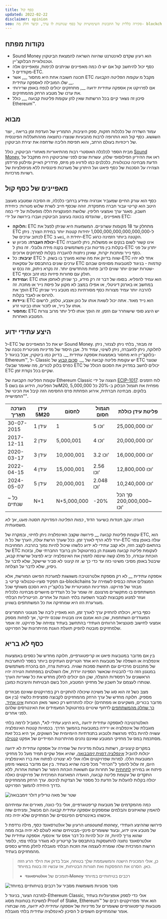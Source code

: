 ```yaml
---
title: כסף קול
updated: 2022-02-22
disclaimer: opinion
seo: סקירה כללית של התכונות השימושיות של כסף שנותנות לו ערך, וכיצד חלק מה- blockchains, כולל Ethereum Classic ו- Bitcoin, מיישמים בכוונה את התכונות הללו על המדיניות המוניטרית שלהם כדי להבטיח ביזור ואריכות ימים.
---
```


## נקודות מפתח

- Sound Money הוא רעיון שקדם לאינטרנט שהיווה השראה להמצאת הביטקוין וטכנולוגיית הבלוקצ'יין.
- כסף יכול להיחשב קול אם יש לו כמה מאפיינים שניתנים לכימות, ומאפיינים אלה מקודדים ל-ETC.
- תכונה חשובה אחת היא מחסור __, אשר ETC מקבל מ _עקומת הפליטה הקבועה שלו_ המובילה לאספקה עתידית __.
- אם לפרויקט אין אספקה עתידית ידועה __, מתחזקים יכולים לנפח באופן שרירותי את ערכו של מטבע הרחק מהמחזיקים.
- סיכון זה נשאר קיים בכל הרשתות שאין להן עקומת פליטות קבועה __, כולל Ethereum™.

## מבוא

עמוד השדרה של כלכלות חזקות, ספק היציבות, התמריץ של העדפת זמן בריאה [](https://www.youtube.com/watch?v=k5XbLm3pEfI), יוצר השגשוג. כסף קול הוא התרופה לרבות מהבעיות שנוצרו כתוצאה מההתעללות הפיננסית של ריכוזיות בעולם הרחב, והוא תפיסת הליבה שדחפה את יצירת הביטקוין.

מבית הספר לכלכלה האוסטרי [](https://mises.org/topics/bitcoin) רבות מהתיאוריות מאחורי הביטקוין, כולל [Sound Money](https://mises.org/library/principle-sound-money), ראו את ההיריון הפילוסופי שלהן. עשרות שנים לפני שהביטקוין היה מתקבל על הדעת מבחינה טכנולוגית, כלכלנים כמו לודוויג פון מיזס, פרדריק האייק ומילטון פרידמן הצהירו על הסכנות של כסף פיאט ועל היתרון של מערכות פיננסיות ללא מניפולציות של רשויות מרכזיות.

## מאפיינים של כסף קול

כסף הוא עורק החיים שמעביר אנרגיה ומידע ברחבי כלכלה, וזו הסיבה שמטבע מעוצב היטב הוא קריטי עבור חברה מתפקדת. זוהה שכסף חייב לשרת שלוש מטרות: כיחידת חשבון, מאגר ערך ואמצעי חליפין. שלושת הפונקציות הללו מופעלות על ידי כמה מאפיינים [](https://cryptowhat.com/properties-of-sound-money/), שהונדסו בכוונה בעיצוב הביטקוין ועברו בירושה על ידי ETC:

- **חלוקה:** ETC מתחלק עד 18 מקומות עשרוניים. המשמעות היא שניתן לפצל את ETC ל-1,000,000,000,000,000,000 יחידות קטנות יותר במידת הצורך. ניתן לכתוב ערכים של ETC ב `wei`, יחידת ה-ETC הקטנה ביותר הזמינה כרגע.
- **יכולת העברה:** מכיוון ש-ETC אינו קשור לשום בנקים או ממשלות, ניתן להעברה בקלות בין מדינות ובין משתמשים בקנה מידה גלובלי. זה נותן ל-ETC יתרון על פני כסף נייר ומתכות יקרות, שאינן ניתנות להעברה בקלות למרחקים ארוכים.
- **יציבות:** כל ETC שווה בדיוק את מה שהוא מוערך בו בשוק. ל-ETC אחד לא יהיו ערכים שונים בהתבסס על עסקאות ETC קודמות - בניגוד למטבעות מסוימים שבהם שטרות ישנים יותר שווים לרוב פחות מהחדשים יותר. זה נקרא ניתוק, וזה נכס ש-ETC חולק עם סחורות פיזיות כמו זהב וכסף.
- **עמידות:** ETC הוא עמיד להפליא. בסופו של דבר זה רק מידע, כך שניתן לאחסן אותו במחשב או בארנק דיגיטלי, או אפילו במצב לא מקוון על פיסת נייר או מתכת. זה הופך את ETC להרבה יותר עמיד מצורות כסף מסורתיות כמו מטבע נייר שניתן להרוס או לאבד בקלות.
- **ניידות:** ETC הוא נייד מאוד. אתה יכול לשאת אותו על כונן אצבע, טלפון, לרשום אותו על נייר, או לזכור אותו כביטוי זרע.
- **מחסור:** ETC יש היצע סופי שישוחרר עם הזמן. זה הופך אותו לדל יותר מרוב צורות המטבע האחרות.

## היצע עתידי ידוע

ל-ETC יש את כל המאפיינים של Sound Money. זה מבוזר, בלתי ניתן לצנזור, ניתן לחלוקה, ניתן להעברה, ניתן לשינוי, עמיד ודל. אבן היסוד של מדיניות מוניטרית נכונה של בלוקצ'יין היא מחסור באמצעות אספקה עתידית __. בדיוק כמו ביטקוין, אבל בניגוד ל-Ethereum™, ל- Classic יש עקומת פליטה קבועה של __. [סכום קבוע](https://etcis.money/) של ETC שנוצר כפרס בלוק לכורים, מה שאומר שבעלי ETC יכולים לחשב במדויק את הסכום הכולל של ETC שקיים בכל נקודת זמן.

עקומת הפליטה הקבועה של Ethereum Classic הוצגה על ידי [ECIP-1017](https://ecips.ethereumclassic.org/ECIPs/ecip-1017). לוח הזמנים של הפליטה, הידוע גם בשם 5M20, מפחית את תגמול הבלוק ב-20% כל 5,000,000 בלוקים. מבחינה חברתית, אירוע הפחתת פרס החסימה הזה קיבל את הכינוי של "החמישייה".

| הערכה תַאֲרִיך | עידן 5M20 | לַחסוֹם     | תגמול חסום | פליטת עידן כוללת         |
| -------------- | --------- | ----------- | ---------- | ------------------------ |
| 30-07-2015     | עידן 1    | 1           | 5 וכו'     | 25,000,000 וכו'          |
| 2017-12-11     | עידן 2    | 5,000,001   | 4 וכו'     | 20,000,000 וכו'          |
| 2020-03-17     | עידן 3    | 10,000,001  | 3.2 וכו'   | 16,000,000 וכו'          |
| 2022-04-15     | עידן 4    | 15,000,001  | 2.56 וכו'  | 12,800,000 וכו'          |
| 2024-05-07     | עידן 5    | 20,000,001  | 2.048 וכו' | 10,240,000 וכו'          |
| ~ כל שנתיים    | N+1       | N+5,000,000 | -20%       | סך הכל ~200,000,000 וכו' |

_הערה: עקב תנודות בשיעור הדוד, כמות הפליטה המדויקת תסטה מעט, אך לא משמעותית._

עקומת פליטות קבועה __ פירושה שקצב האינפלציה ניתן לחיזוי, ובמקרה של ETC, הוא יורד ללא הרף לאורך זמן. ככל שערך הרשת עולה, הערך של כל ה-ETC עולה באופן צפוי בהתאם לקצב הזה, ולא קצב עתידי לא ידוע כלשהו שיכול להיות נמוך בהרבה. המחויבות של ETC לעקומת פליטה קבועה מעוגנת הן בפרוטוקול והן ברובד החברתי שלו, ובזכות הוכחת עבודה, כל מזלג קשה שינסה לתמרן את האינפלציה יביא לפיצול שרשרת קבוע, שיבטל באופן מסיבי משינוי כזה עד כדי כך ש. זה _קיצוני_ לא סביר שיישקל, שלא לדבר על ניסיון, שלא לדבר על הצלחה.

אספקה עתידית __ לא רק מספקת אלטרנטיבה משגשגת למערכת הפיאט המורשת, אלא גם תפקיד סוציו-טכנולוגי קריטי ב-blockchains המנצלים אותה כבסיס לשמירה על מבוזר של פרויקט. המדיניות המוניטרית של בלוקצ'יין היא הסכם משותף שכל המשתתפים בו מתקשרים מרצונם. זה שומר על כל הצדדים מיושרים מבחינה כלכלית ועוזר למנוע מקבוצות לצבור השפעה בלתי הוגנת על אחרים. הנייטרליות הבלתי מעורערת הזו היא שמחזיקה את כל המשתתפים בשוויון.

כסף בריא, ויכולתו להחזיק ערך לאורך זמן, הוא מאפיין ליבה של מנגנוני התמריצים המעודדים השתתפות, שכן הוא אמנם אינו מבטיח שנכס יתייקר, אך לפחות מספק אמצעי לחישוב פוטנציאל הרווחים העתידי בהתחשב בעתיד צמיחה של פרויקט. זה אומר שלמחזיקים מובטח להפיק תועלת הוגנת מהיתרונות של הפרויקט.

## כסף לא בריא

בין אם מדובר במטבעות פיאט או קריפטוגרפיים, חלוקה מחדש של כספים באמצעות אינפלציה או השפלה של מטבעות היא אחד הטריקים העתיקים ביותר בספר להתערבות של מתכננים מרכזיים עם תחושת סמכות שגויה. בעיתות צרה, הם בהכרח משתמשים במנגנון הזה כדי להבטיח שכאשר הספינה יורדת, אלו השולטים במפתחות הטירה יהיו הראשונים על רפסודות ההצלה, שכן הם יכולים לחלק מחדש את כל שאריות הערך שנותרו לעצמם על חשבון של מחזיקי המטבע, הכל בשם הבטיחות והיציבות כמובן.

מצב כשל זה הוא סוג של משיכה שיכולה להתקיים רק בפרויקטים שאינם מבוזרים מספיק. חלוקה מחדש של ערך הרחק מהמחזיקים לקבוצה ספציפית כלשהי (בין אם מדובר בכורים, משקיעים או מפתחים) יכולה להתרחש רק כאשר מאזן הכוחות [אינו אחיד, כך שחלק מהמשתתפים](/why-classic/decentralism#balancing-power) לדחוף שינויים בפרוטוקול המעמידים את האינטרסים שלהם לפני אחרים.

האלטרנטיבה לאספקה עתידית ידועה _היא _היצע עתידי לא_*, המוביל לרמה בלתי מוגבלת של אינפלציה או ירידה במטבעות בהמשך הדרך. בכמויות קטנות האינפלציה עשויה להיות בלתי מורגשת ולטבוע בתנודתיות היומיומית של השווקים, אך היא בכל זאת מסתכמת במס על מחזיקי המטבע שאינם נהנים מהיתרונות המיידיים של אפקט [קנטילון](https://cointelegraph.com/explained/from-cash-to-crypto-the-cantillon-effect-vs-the-nakamoto-effect).

במקרים קיצוניים, רשתות בעלות מדיניות של שמירה על אספקה עתידית לא ידועה _יכולות להוביל [אינפלציה דמוית זימבבואה](https://en.wikipedia.org/wiki/Hyperinflation_in_Zimbabwe), שהיא_ אפל שקיים תמיד מעל כל מחזיקי המטבעות הללו. למרות שפרויקטים אלה אולי לא יצטרכו לפתוח את ברז האינפלציה היום, זה עלול להפוך ל"הכרחי" מכל סיבה שהיא בעתיד. בין אם מדובר בנושאי מימון פיתוח או במירוץ [לתחתית](/why-classic/proof-of-work#the-apr-arms-race) של תחרות עם תשואות הוכחת הימור של רשתות אחרות, ללא התקדים של עקומת פליטה קבועה, הוועדה המארגנת המרכזית של פרויקטים כאלה יכולה בקלות להעלות על הדעת כל מספר של הצדקות לניכוס. ערך הרחק מהמחזיקים כדרך היחידה להמשך הפרויקט.

![שטר של מאה טריליון דולר זימבבואה](./zimbabwedollar.jpg)

כמה מהמקדמים של מטבעות קריפטוגרפיים, אולי בלי כוונה, מאירים את עמיתיהם להאמין שהאיזונים והבלמים שמספקים _אספקה עתידית קבועה_ הם מכשול, ומניחים שזה איכשהו באינטרסים הפיננסיים של המחזיקים שלא יהיה כזה.

הרעיון של _אולטרסאונד כסף_, מילה נרדפת ל _unsound money_, פירושו שההיצע העתידי של מטבע אינו ידוע, ובעוד ששומרים פינקי-מבטיחים שהוא לעולם לא יהיה גבוה ממה שהוא צריך להיות, זה יכול להיות כל דבר אפס עד אינסוף. אספקה עתידית של _אולטרסאונד_ נתונה להתעסקות בהתבסס על קריטריון לא מוגדר ובלתי צפוי, כלומר הרשות המרכזית שלה שומרת לעצמה את הזכות הבלתי מוגבלת לחלק מחדש כספים מהמחזיקים בעתיד.

> כן, אולי המכונית הישנה והמשעממת שלך בטוחה, אבל בדוק את הילד הרע הזה כאן. הסרנו את ההפסקות ואת חגורות הבטיחות, אז עכשיו זה בטוח במיוחד.
> 
> - תומכים של ~~אולטרסאונד Money~~ רכבים בטיחותיים במיוחד

![מוכר מכוניות משומשות מסביר על רכבים בטיחותיים במיוחד](./ultrasafe.jpg)

למרבה הצער, בניגוד ל-Ethereum Classic, אולי כדי לספק אופציונליות בעתיד למשיכת בטחונות מסוג Proof of Stake, Ethereum™ הוא אחד מפרויקטים רבים של מטבעות קריפטוגרפיים ששומרים על מדיניות של _אספקה עתידית לא ידועה_, מה שבתורו אומר שהמחזיקים חשופים ל הסיכון לאינפלציה עתידית בלתי מוגבלת.
